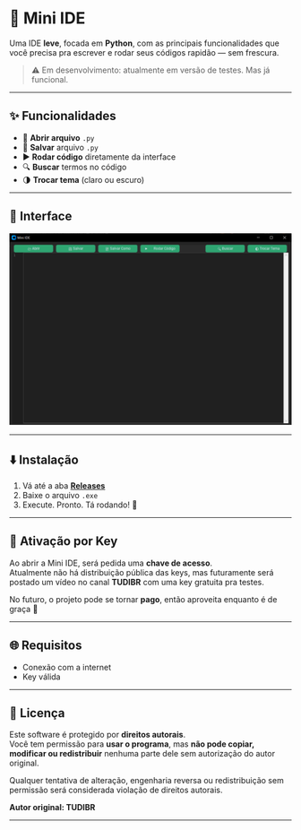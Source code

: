# 🧠 Mini IDE

Uma IDE **leve**, focada em **Python**, com as principais funcionalidades que você precisa pra escrever e rodar seus códigos rapidão — sem frescura.

> ⚠️ Em desenvolvimento: atualmente em versão de testes. Mas já funcional.

---

## ✨ Funcionalidades

- 📂 **Abrir arquivo** `.py`
- 💾 **Salvar** arquivo `.py`
- ▶️ **Rodar código** diretamente da interface
- 🔍 **Buscar** termos no código
- 🌗 **Trocar tema** (claro ou escuro)

---

## 📸 Interface

![Interface](assets/Mini_IDE_Interface.png)

---

## ⬇️ Instalação

1. Vá até a aba [**Releases**](https://github.com/TUDIBR/Mini-IDE/releases)
2. Baixe o arquivo `.exe`
3. Execute. Pronto. Tá rodando! 🚀

---

## 🔑 Ativação por Key

Ao abrir a Mini IDE, será pedida uma **chave de acesso**.  
Atualmente não há distribuição pública das keys, mas futuramente será postado um vídeo no canal **TUDIBR** com uma key gratuita pra testes.

No futuro, o projeto pode se tornar **pago**, então aproveita enquanto é de graça 👀

---

## 🌐 Requisitos

- Conexão com a internet
- Key válida

---

## 📜 Licença

Este software é protegido por **direitos autorais**.  
Você tem permissão para **usar o programa**, mas **não pode copiar, modificar ou redistribuir** nenhuma parte dele sem autorização do autor original.

Qualquer tentativa de alteração, engenharia reversa ou redistribuição sem permissão será considerada violação de direitos autorais.

**Autor original: TUDIBR**

---
